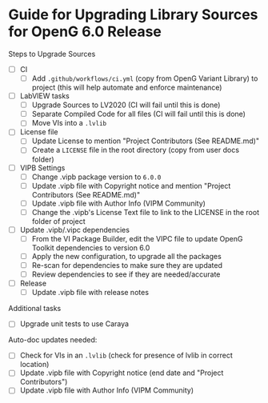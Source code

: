 # Guide for Upgrading Library Sources for OpenG 6.0 Release

Steps to Upgrade Sources

- [ ] CI
  - [ ] Add `.github/workflows/ci.yml` (copy from OpenG Variant Library) to project (this will help automate and enforce maintenance)
- [ ] LabVIEW tasks
  - [ ] Upgrade Sources to LV2020 (CI will fail until this is done)
  - [ ] Separate Compiled Code for all files (CI will fail until this is done)
  - [ ] Move VIs into a `.lvlib`
- [ ] License file
  - [ ] Update License to mention "Project Contributors (See README.md)"
  - [ ] Create a `LICENSE` file in the root directory (copy from user docs folder)
- [ ] VIPB Settings
  - [ ] Change .vipb package version to `6.0.0`
  - [ ] Update .vipb file with Copyright notice and mention "Project Contributors (See README.md)"
  - [ ] Update .vipb file with Author Info (VIPM Community)
  - [ ] Change the .vipb's License Text file to link to the LICENSE in the root folder of project
- [ ] Update .vipb/.vipc dependencies
  - [ ] From the VI Package Builder, edit the VIPC file to update OpenG Toolkit dependencies to version 6.0
  - [ ] Apply the new configuration, to upgrade all the packages
  - [ ] Re-scan for dependencies to make sure they are updated
  - [ ] Review dependencies to see if they are needed/accurate
- [ ] Release
  - [ ] Update .vipb file with release notes

Additional tasks

- [ ] Upgrade unit tests to use Caraya

Auto-doc updates needed:

- [ ] Check for VIs in an `.lvlib` (check for presence of lvlib in correct location)
- [ ] Update .vipb file with Copyright notice (end date and "Project Contributors")
- [ ] Update .vipb file with Author Info (VIPM Community)
